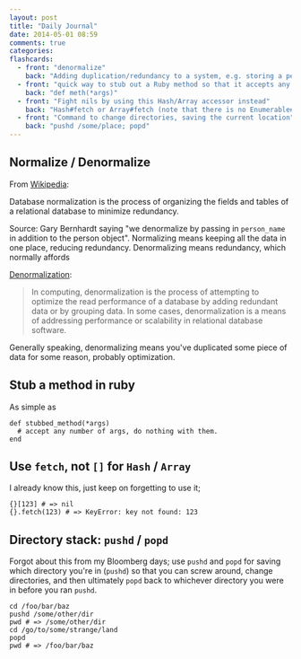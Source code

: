 ```yaml
---
layout: post
title: "Daily Journal"
date: 2014-05-01 08:59
comments: true
categories: 
flashcards:
  - front: "denormalize"
    back: "Adding duplication/redundancy to a system, e.g. storing a person's first name in multiple tables, often for the purpose of optimization"
  - front: "quick way to stub out a Ruby method so that it accepts any number of args"
    back: "def meth(*args)"
  - front: "Fight nils by using this Hash/Array accessor instead"
    back: "Hash#fetch or Array#fetch (note that there is no Enumerable#fetch)"
  - front: "Command to change directories, saving the current location"
    back: "pushd /some/place; popd"
---
```


## Normalize / Denormalize

From [Wikipedia](http://en.wikipedia.org/wiki/Database_normalization):

Database normalization is the process of organizing the fields and 
tables of a relational database to minimize redundancy.

Source: Gary Bernhardt saying "we denormalize by passing in
`person_name` in addition to the person object". Normalizing means
keeping all the data in one place, reducing redundancy. Denormalizing
means redundancy, which normally affords

[Denormalization](http://en.wikipedia.org/wiki/Denormalization):

> In computing, denormalization is the process of attempting to 
> optimize the read performance of a database by adding redundant
> data or by grouping data. In some cases, denormalization
> is a means of addressing performance or scalability in relational
> database software.

Generally speaking, denormalizing means you've duplicated some piece of
data for some reason, probably optimization.

## Stub a method in ruby

As simple as 

    def stubbed_method(*args)
      # accept any number of args, do nothing with them.
    end

## Use `fetch`, not `[]` for `Hash` / `Array`

I already know this, just keep on forgetting to use it;

    {}[123] # => nil
    {}.fetch(123) # => KeyError: key not found: 123
    
## Directory stack: `pushd` / `popd`

Forgot about this from my Bloomberg days; use `pushd` and `popd` for
saving which directory you're in (`pushd`) so that you can screw around,
change directories, and then ultimately `popd` back to whichever directory
you were in before you ran `pushd`.

    cd /foo/bar/baz
    pushd /some/other/dir
    pwd # => /some/other/dir
    cd /go/to/some/strange/land
    popd
    pwd # => /foo/bar/baz

